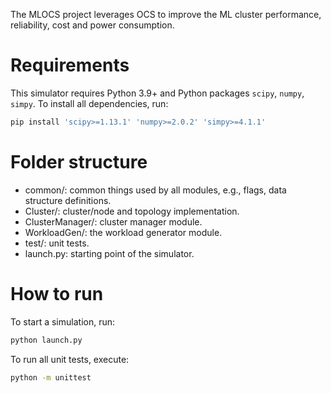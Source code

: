 The MLOCS project leverages OCS to improve the ML cluster performance, reliability, cost and power consumption.

# Requirements

This simulator requires Python 3.9+ and Python packages `scipy`, `numpy`, `simpy`.
To install all dependencies, run:
```bash
pip install 'scipy>=1.13.1' 'numpy>=2.0.2' 'simpy>=4.1.1'
```

# Folder structure
* common/: common things used by all modules, e.g., flags, data structure definitions.
* Cluster/: cluster/node and topology implementation.
* ClusterManager/: cluster manager module.
* WorkloadGen/: the workload generator module.
* test/: unit tests.
* launch.py: starting point of the simulator.

# How to run
To start a simulation, run:
```bash
python launch.py
```
To run all unit tests, execute:
```bash
python -m unittest
```